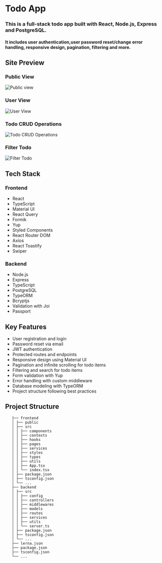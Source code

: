 # Todo App

### This is a full-stack todo app built with React, Node.js, Express and PostgreSQL. 
#### It includes user authentication,user password reset/change error handling, responsive design, pagination, filtering and more.

## Site Preview

### Public View
![Public view](https://github.com/IhorKytsak/todo-full-stack/blob/ikytsak/main/site-view/public%20view.gif)

### User View
![User View](https://github.com/IhorKytsak/todo-full-stack/blob/ikytsak/main/site-view/user%20view.gif)

### Todo CRUD Operations
![Todo CRUD Operations](https://github.com/IhorKytsak/todo-full-stack/blob/ikytsak/main/site-view/CRUD%20todo.gif)

### Filter Todo
![Filter Todo](https://github.com/IhorKytsak/todo-full-stack/blob/ikytsak/main/site-view/filter%20todo.gif)

## Tech Stack

### Frontend

- React
- TypeScript
- Material UI
- React Query
- Formik
- Yup
- Styled Components
- React Router DOM
- Axios
- React Toastify
- Swiper

### Backend

- Node.js
- Express
- TypeScript
- PostgreSQL
- TypeORM
- Bcryptjs
- Validation with Joi
- Passport

## Key Features

- User registration and login
- Password reset via email
- JWT authentication
- Protected routes and endpoints
- Responsive design using Material UI
- Pagination and infinite scrolling for todo items
- Filtering and search for todo items
- Form validation with Yup
- Error handling with custom middleware
- Database modeling with TypeORM
- Project structure following best practices

## Project Structure

```
   ├── frontend 
   │ ├── public
   │ ├── src
   │ │ ├── components
   │ │ ├── contexts
   │ │ ├── hooks
   │ │ ├── pages
   │ │ ├── services
   │ │ ├── styles
   │ │ ├── types
   │ │ ├── utils
   │ │ ├── App.tsx
   │ │ └── index.tsx
   │ ├── package.json
   │ ├── tsconfig.json
   │ └── ...
   ├── backend
   │ ├── src
   │ │ ├── config
   │ │ ├── controllers
   │ │ ├── middlewares
   │ │ ├── models
   │ │ ├── routes
   │ │ ├── services
   │ │ ├── utils
   │ │ └── server.ts
   │ ├── package.json
   │ ├── tsconfig.json
   │ └── ...
   ├── lerna.json
   ├── package.json
   ├── tsconfig.json
   └── ...
```

